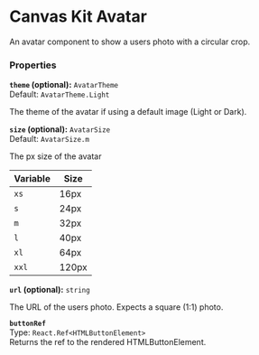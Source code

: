 # Canvas Kit Avatar

An avatar component to show a users photo with a circular crop.

### Properties

**`theme` (optional):** `AvatarTheme`  
Default: `AvatarTheme.Light`

The theme of the avatar if using a default image (Light or Dark).

**`size` (optional):** `AvatarSize`  
Default: `AvatarSize.m`

The px size of the avatar

| Variable | Size  |
| -------- | ----- |
| `xs`     | 16px  |
| `s`      | 24px  |
| `m`      | 32px  |
| `l`      | 40px  |
| `xl`     | 64px  |
| `xxl`    | 120px |

**`url` (optional):** `string`

The URL of the users photo. Expects a square (1:1) photo.

**`buttonRef`**  
Type: `React.Ref<HTMLButtonElement>`  
Returns the ref to the rendered HTMLButtonElement.

